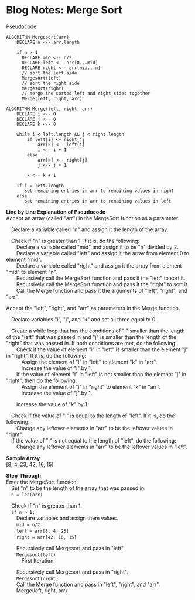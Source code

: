 # Blog Notes: Merge Sort

Pseudocode:
```
ALGORITHM Mergesort(arr)
    DECLARE n <-- arr.length

    if n > 1
      DECLARE mid <-- n/2
      DECLARE left <-- arr[0...mid]
      DECLARE right <-- arr[mid...n]
      // sort the left side
      Mergesort(left)
      // sort the right side
      Mergesort(right)
      // merge the sorted left and right sides together
      Merge(left, right, arr)

ALGORITHM Merge(left, right, arr)
    DECLARE i <-- 0
    DECLARE j <-- 0
    DECLARE k <-- 0

    while i < left.length && j < right.length
        if left[i] <= right[j]
            arr[k] <-- left[i]
            i <-- i + 1
        else
            arr[k] <-- right[j]
            j <-- j + 1

        k <-- k + 1

    if i = left.length
       set remaining entries in arr to remaining values in right
    else
       set remaining entries in arr to remaining values in left
```

**Line by Line Explanation of Pseudocode**<br>
Accept an array (called "arr") in the MergeSort function as a parameter.

  &emsp;Declare a variable called "n" and assign it the length of the array.

  &emsp;Check if "n" is greater than 1.  If it is, do the following:<br>
    &emsp;&emsp;Declare a variable called "mid" and assign it to be "n"
  divided by 2.<br>
    &emsp;&emsp;Declare a variable called "left" and assign it the array
  from element 0 to element "mid".<br>
    &emsp;&emsp;Declare a variable called "right" and assign it the array
  from element "mid" to element "n".<br>
    &emsp;&emsp;Recursively call the MergeSort function and pass it the
  "left" to sort it.<br>
    &emsp;&emsp;Recursively call the MergeSort function and pass it the "right"
  to sort it.<br>
    &emsp;&emsp;Call the Merge function and pass it the arguments of "left",
  "right", and "arr".<br>

Accept the "left", "right", and "arr" as parameters in the Merge function.

  &emsp;Declare variables "i", "j", and "k" and set all three equal to 0.

  &emsp;Create a while loop that has the conditions of "i" smaller than the
  length of the "left" that was passed in and "j" is smaller than the length
  of the "right" that was passed in.  If both conditions are met, do the
  following:<br>
      &emsp;&emsp;Check if the value of element "i" in "left" is smaller
  than the element "j" in "right".  If it is, do the following:<br>
        &emsp;&emsp;&emsp;Assign the element of "i" in "left" to element "k"
  in "arr".<br>
        &emsp;&emsp;&emsp;Increase the value of "i" by 1.<br>
      &emsp;&emsp;If the value of element "i" in "left" is not smaller than
  the element "j" in "right", then do the following:<br>
        &emsp;&emsp;&emsp;Assign the element of "j" in "right" to element "k"
  in "arr".<br>
        &emsp;&emsp;&emsp;Increase the value of "j" by 1.<br>

  &emsp;&emsp;Increase the value of "k" by 1.<br>

  &emsp;Check if the value of "i" is equal to the length of "left".  If it
  is, do the following:<br>
    &emsp;&emsp;Change any leftover elements in "arr" to be the leftover
  values in "right".<br>
  &emsp;If the value of "i" is not equal to the length of "left", do the
  following:<br>
    &emsp;&emsp;Change any leftover elements in "arr" to be the leftover
  values in "left".<br>

**Sample Array**<br>
[8, 4, 23, 42, 16, 15]

**Step-Through**<br>
Enter the MergeSort function.<br>
  &emsp;Set "n" to be the length of the array that was passed in.<br>
  &emsp;`n = len(arr)`<br>

  &emsp;Check if "n" is greater than 1.<br>
  &emsp;`if n > 1:`<br>
    &emsp;&emsp;Declare variables and assign them values.<br>
    &emsp;&emsp;`mid = n/2`<br>
    &emsp;&emsp;`left = arr[8, 4, 23]`<br>
    &emsp;&emsp;`right = arr[42, 16, 15]`<br>

  &emsp;&emsp;Recursively call Mergesort and pass in "left".<br>
  &emsp;&emsp;`Mergesort(left)`<br>
      &emsp;&emsp;&emsp;First Iteration:<br>



  &emsp;&emsp;Recursively call Mergesort and pass in "right".<br>
  &emsp;&emsp;`Mergesort(right)`<br>
  &emsp;&emsp;Call the Merge function and pass in "left", "right", and "arr".
  <br>
  &emsp;&emsp;Merge(left, right, arr)<br>

